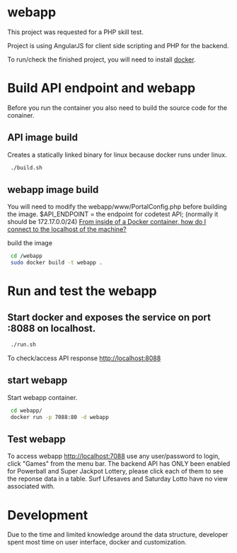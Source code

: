 # webapp

This project was requested for a PHP skill test.

Project is using AngularJS for client side scripting and PHP for the backend. 

To run/check the finished project, you will need to install [docker](https://docs.docker.com/engine/installation/).

# Build API endpoint and webapp

Before you run the container you also need to build the source code for the conainer.

## API image build

Creates a statically linked binary for linux because docker runs under linux.

```bash
 ./build.sh
```

## webapp image build

You will need to modify the webapp/www/PortalConfig.php before building the image.
$API_ENDPOINT = the endpoint for codetest API;  (normally it should be 172.17.0.0/24) [From inside of a Docker container, how do I connect to the localhost of the machine?](https://stackoverflow.com/questions/24319662/from-inside-of-a-docker-container-how-do-i-connect-to-the-localhost-of-the-mach)

build the image

```bash
 cd /webapp 
 sudo docker build -t webapp .
```

# Run and test the webapp

## Start docker and exposes the service on port :8088 on localhost.

```bash
 ./run.sh
```

To check/access API response [http://localhost:8088](http://localhost:8088)

## start webapp

Start webapp container.

```bash
 cd webapp/
 docker run -p 7088:80 -d webapp
```

## Test webapp

To access webapp [http://localhost:7088](http://localhost:7088)
use any user/password to login, click "Games" from the menu bar.
The backend API has ONLY been enabled for Powerball and Super Jackpot Lottery, please click each of them to see the reponse data in a table.
Surf Lifesaves and Saturday Lotto have no view associated with.

# Development
Due to the time and limited knowledge around the data structure, developer spent most time on user interface, docker and customization.
